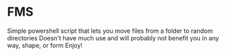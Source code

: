 # FMS
Simple powershell script that lets you move files from a folder to random directories
Doesn't have much use and will probably not benefit you in any way, shape, or form
Enjoy!
